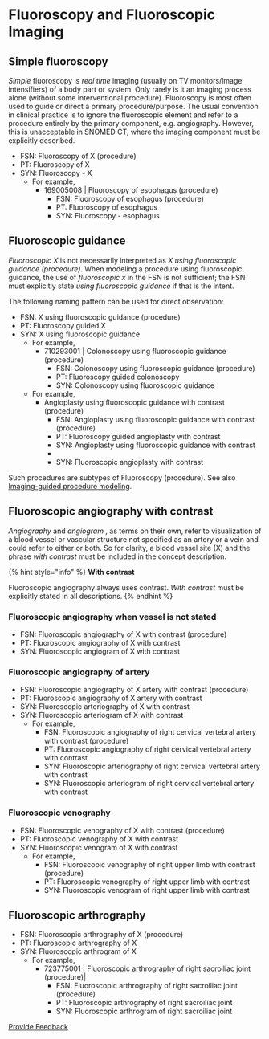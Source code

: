 # Fluoroscopy and Fluoroscopic Imaging

## Simple fluoroscopy

_Simple_ fluoroscopy is _real time_ imaging (usually on TV monitors/image intensifiers) of a body part or system. Only rarely is it an imaging process alone (without some interventional procedure). Fluoroscopy is most often used to guide or direct a primary procedure/purpose. The usual convention in clinical practice is to ignore the fluoroscopic element and refer to a procedure entirely by the primary component, e.g. angiography. However, this is unacceptable in SNOMED CT, where the imaging component must be explicitly described.

* FSN: Fluoroscopy of X (procedure)
* PT: Fluoroscopy of X
* SYN: Fluoroscopy - X
  * For example,
    * 169005008 | Fluoroscopy of esophagus (procedure)
      * FSN: Fluoroscopy of esophagus (procedure)
      * PT: Fluoroscopy of esophagus
      * SYN: Fluoroscopy - esophagus

## Fluoroscopic guidance

_Fluoroscopic X_ is not necessarily interpreted as _X_ _using fluoroscopic guidance (procedure)_. When modeling a procedure using fluoroscopic guidance, the use of _fluoroscopic x_ in the FSN is not sufficient; the FSN must explicitly state _using fluoroscopic_ _guidance_ if that is the intent.

The following naming pattern can be used for direct observation:

* FSN: X using fluoroscopic guidance (procedure)
* PT: Fluoroscopy guided X
* SYN: X using fluoroscopic guidance
  * For example,
    * 710293001 | Colonoscopy using fluoroscopic guidance (procedure)
      * FSN: Colonoscopy using fluoroscopic guidance (procedure)
      * PT: Fluoroscopy guided colonoscopy
      * SYN: Colonoscopy using fluoroscopic guidance
  * For example,
    * Angioplasty using fluoroscopic guidance with contrast (procedure)
      * FSN: Angioplasty using fluoroscopic guidance with contrast (procedure)
      * PT: Fluoroscopy guided angioplasty with contrast
      * SYN: Angioplasty using fluoroscopic guidance with contrast
      *
      * SYN: Fluoroscopic angioplasty with contrast

Such procedures are subtypes of Fluoroscopy (procedure). See also [Imaging-guided procedure modeling](../../index-2/index-1/imaging-guided-procedure-modeling.md).

## Fluoroscopic angiography with contrast

_Angiography_ and _angiogram_ , as terms on their own, refer to visualization of a blood vessel or vascular structure not specified as an artery or a vein and could refer to either or both. So for clarity, a blood vessel site (X) and the phrase _with_ _contrast_ must be included in the concept description.

{% hint style="info" %}
**With contrast**

Fluoroscopic angiography always uses contrast. _With contrast_ must be explicitly stated in all descriptions.
{% endhint %}

### Fluoroscopic angiography when vessel is not stated

* FSN: Fluoroscopic angiography of X with contrast (procedure)
* PT: Fluoroscopic angiography of X with contrast
* SYN: Fluoroscopic angiogram of X with contrast

### Fluoroscopic angiography of artery

* FSN: Fluoroscopic angiography of X artery with contrast (procedure)
* PT: Fluoroscopic angiography of X artery with contrast
* SYN: Fluoroscopic arteriography of X with contrast
* SYN: Fluoroscopic arteriogram of X with contrast
  * For example,
    * FSN: Fluoroscopic angiography of right cervical vertebral artery with contrast (procedure)
    * PT: Fluoroscopic angiography of right cervical vertebral artery with contrast
    * SYN: Fluoroscopic arteriography of right cervical vertebral artery with contrast
    * SYN: Fluoroscopic arteriogram of right cervical vertebral artery with contrast

### Fluoroscopic venography

* FSN: Fluoroscopic venography of X with contrast (procedure)
* PT: Fluoroscopic venography of X with contrast
* SYN: Fluoroscopic venogram of X with contrast
  * For example,
    * FSN: Fluoroscopic venography of right upper limb with contrast (procedure)
    * PT: Fluoroscopic venography of right upper limb with contrast
    * SYN: Fluoroscopic venogram of right upper limb with contrast

## Fluoroscopic arthrography

* FSN: Fluoroscopic arthrography of X (procedure)
* PT: Fluoroscopic arthrography of X
* SYN: Fluoroscopic arthrogram of X
  * For example,
    * 723775001 | Fluoroscopic arthrography of right sacroiliac joint (procedure)|
      * FSN: Fluoroscopic arthrography of right sacroiliac joint (procedure)
      * PT: Fluoroscopic arthrography of right sacroiliac joint
      * SYN: Fluoroscopic arthrogram of right sacroiliac joint

<a href="https://docs.google.com/forms/d/e/1FAIpQLScTmbZIf0UEQwYDkY27EEWBkaiYkHSbR0_9DmFrMLXoQLyL7Q/viewform?usp=pp_url&#x26;entry.1767247133=SCT+Editorial+Guide&#x26;entry.670899847=Fluoroscopy%20and%20Fluoroscopic%20Imaging" class="button primary">Provide Feedback</a>
